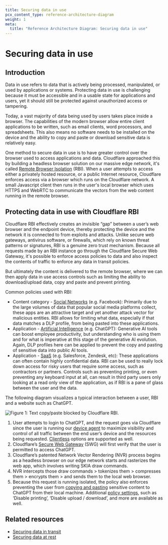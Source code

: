 ```yaml
---
title: Securing data in use
pcx_content_type: reference-architecture-diagram
weight: 1
meta:
  title: "Reference Architecture Diagram: Securing data in use"
---
```


# Securing data in use

## Introduction

Data in use refers to data that is actively being processed, manipulated, or used by applications or systems. Protecting data in use is challenging because it must be accessible and in a usable state for applications and users, yet it should still be protected against unauthorized access or tampering. 

Today, a vast majority of data being used by users takes place inside a browser. The capabilities of the modern browser allow entire client applications to be written, such as email clients, word processors, and spreadsheets. This also means no software needs to be installed on the device and the ability to copy and paste or download sensitive data is relatively easy.

One method to secure data in use is to have greater control over the browser used to access applications and data. Cloudflare approached this by building a headless browser solution on our massive edge network, it's called [Remote Browser Isolation](/cloudflare-one/policies/browser-isolation/) (RBI). When a user attempts to access either a privately hosted resource, or a public Internet resource, Cloudflare enforces access via a browser which runs on the Cloudflare network. A small Javascript client then runs in the user's local browser which uses HTTPS and WebRTC to communicate the vectors from the web content running in the remote browser.

## Protecting data in use with Cloudflare RBI

Cloudflare RBI effectively creates an invisible “gap” between a user’s web browser and the endpoint device, thereby protecting the device and the network it is connected to from exploits and attacks. Unlike secure web gateways, antivirus software, or firewalls, which rely on known threat patterns or signatures, RBI is a genuine zero trust mechanism. Because all requests made by an RBI instance go through the Cloudflare Secure Web Gateway, it's possible to enforce access policies to data and also inspect the contents of traffic to enforce any data in transit policies.

But ultimately the content is delivered to the remote browser, where we can then apply data in use access controls such as limiting the ability to download/upload data, copy and paste and prevent printing.

Common policies used with RBI: 

- Content category - [Social Networks](/cloudflare-one/policies/gateway/domain-categories/) (e.g. Facebook): Primarily due to the large volumes of data that popular social media platforms collect, these apps are an attractive target and yet another attack vector for malicious entities. RBI allows for limiting what data, especially if that data matches a DLP profile, from being pasted into these applications.
- Application - [Artificial Intelligence](/cloudflare-one/policies/gateway/application-app-types/) (e.g. ChatGPT): Generative AI tools can boost employee productivity, but understanding who is using them and for what is imperative at this stage of the generative AI evolution. Again, DLP profiles here can be applied to prevent the copy and pasting of sensitive data into public AI tools.
- Application - [SaaS](/cloudflare-one/policies/gateway/application-app-types/) (e.g. Salesforce, Zendesk, etc): These applications can often contain highly confidential data. RBI can be used to really lock down access for risky users that require some access, such as contractors or partners. Controls such as preventing printing, or even preventing any keyboard input at all, can result in third party users only looking at a read only view of the application, as if RBI is a pane of glass between the user and the data.

The following diagram visualizes a typical interaction between a user, RBI and a website such as ChatGPT.

![Figure 1: Text copy/paste blocked by Cloudflare RBI.](/images/reference-architecture/securing-data-in-use/securing-data-in-use-fig1.svg "Figure 1: Text copy/paste blocked by Cloudflare RBI.")

1. User attempts to login to ChatGPT, and the request goes via Cloudflare since the user is running our [device agent](/cloudflare-one/connections/connect-devices/warp/download-warp/) to maximize visibility and control of all traffic between the end user’s device and the resources being requested. [Clientless](/cloudflare-one/connections/connect-devices/agentless/) options are supported as well.
2. Cloudflare’s [Secure Web Gateway](/cloudflare-one/policies/gateway/) (SWG) will first verify that the user is permitted to access ChatGPT.
3. Cloudflare’s patented Network Vector Rendering (NVR) process begins as a headless browser on our edge network starts and rasterizes the web app, which involves writing SKIA draw commands.
4. NVR intercepts those draw commands > tokenizes them > compresses them > encrypts them > and sends them to the local web browser.  
5. Because this request is running isolated, the policy also enforces preventing the user from [copying and pasting](/cloudflare-one/policies/browser-isolation/isolation-policies/#disable-copy--paste) sensitive content to ChatGPT from their local machine. Additional [policy settings](/cloudflare-one/policies/browser-isolation/isolation-policies/#policy-settings), such as ‘Disable printing’, ‘Disable upload / download’, and more are available as well. 

## Related resources

- [Securing data in transit](/reference-architecture/diagrams/security/securing-data-in-transit/)
- [Securing data at rest](/reference-architecture/diagrams/security/securing-data-at-rest/)
